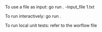 To use a file as input:
go run . -input_file 1.txt

To run interactively:
go run .

To run local unit tests:
refer to the worflow file
